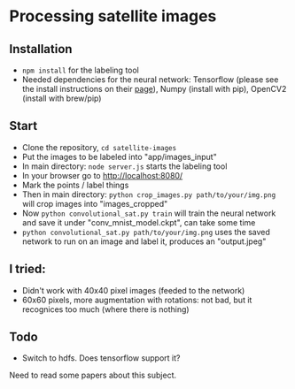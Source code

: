 # Processing satellite images

## Installation
* `npm install` for the labeling tool
* Needed dependencies for the neural network: Tensorflow (please see the install instructions on their [page](https://www.tensorflow.org/)), Numpy (install with pip), OpenCV2 (install with brew/pip)

## Start
* Clone the repository, `cd satellite-images`
* Put the images to be labeled into "app/images_input"
* In main directory: `node server.js` starts the labeling tool
* In your browser go to [http://localhost:8080/](http://localhost:8080/)
* Mark the points / label things
* Then in main directory: `python crop_images.py path/to/your/img.png` will crop images into "images_cropped"
* Now `python convolutional_sat.py train` will train the neural network and save it under "conv_mnist_model.ckpt", can take some time
* `python convolutional_sat.py path/to/your/img.png` uses the saved network to run on an image and label it, produces an "output.jpeg"

## I tried:
* Didn't work with 40x40 pixel images (feeded to the network)
* 60x60 pixels, more augmentation with rotations: not bad, but it recognices too much (where there is nothing)

## Todo
* Switch to hdfs. Does tensorflow support it?


Need to read some papers about this subject.
